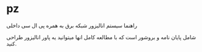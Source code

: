 # pz
راهنما سیستم انالیزور شبکه برق به همره پی ال سی داخلی

شامل پایان نامه و بروشور  است که با مطالعه کامل انها میتوانید یه پاور انالیزور طراحی کنید.
